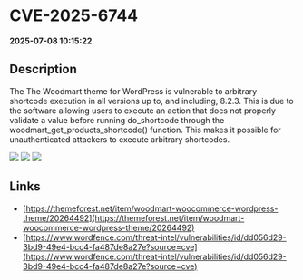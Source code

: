 # CVE-2025-6744

**2025-07-08 10:15:22**

## Description
The The Woodmart theme for WordPress is vulnerable to arbitrary shortcode execution in all versions up to, and including, 8.2.3. This is due to the software allowing users to execute an action that does not properly validate a value before running do_shortcode through the woodmart_get_products_shortcode() function. This makes it possible for unauthenticated attackers to execute arbitrary shortcodes.

![](https://img.shields.io/static/v1?label=Score&message=7.3&color=red)
![](https://img.shields.io/static/v1?label=Severity&message=HIGH&color=red)
![](https://img.shields.io/static/v1?label=CWE&message=RCE&color=green)

## Links
- [https://themeforest.net/item/woodmart-woocommerce-wordpress-theme/20264492](https://themeforest.net/item/woodmart-woocommerce-wordpress-theme/20264492)
- [https://www.wordfence.com/threat-intel/vulnerabilities/id/dd056d29-3bd9-49e4-bcc4-fa487de8a27e?source=cve](https://www.wordfence.com/threat-intel/vulnerabilities/id/dd056d29-3bd9-49e4-bcc4-fa487de8a27e?source=cve)
